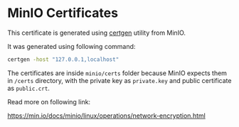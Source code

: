 # MinIO Certificates

This certificate is generated using [certgen](https://github.com/minio/certgen) utility from MinIO.

It was generated using following command:

```bash
certgen -host "127.0.0.1,localhost"
```

The certificates are inside `minio/certs` folder because MinIO expects them in `/certs` directory, with the private key as `private.key` and public certificate as `public.crt`.

Read more on following link:

https://min.io/docs/minio/linux/operations/network-encryption.html
